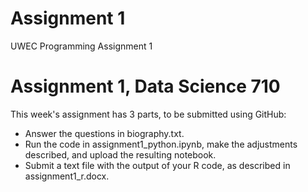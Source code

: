 # Assignment 1
UWEC Programming Assignment 1


# Assignment 1, Data Science 710

This week's assignment has 3 parts, to be submitted using GitHub:

* Answer the questions in biography.txt.
* Run the code in assignment1_python.ipynb, make the adjustments described, and upload the resulting notebook.
* Submit a text file with the output of your R code, as described in assignment1_r.docx.
